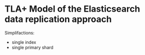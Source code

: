 # TLA+ Model of the Elasticsearch data replication approach

Simplifactions:
- single index
- single primary shard
